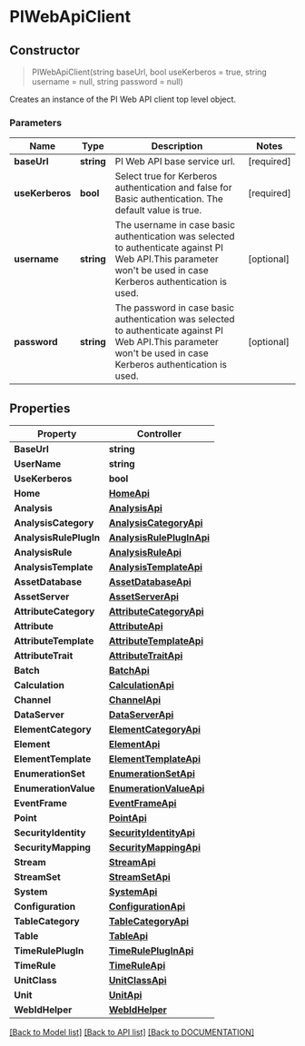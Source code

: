 # PIWebApiClient

## **Constructor**
> PIWebApiClient(string baseUrl, bool useKerberos = true, string username = null, string password = null)

Creates an instance of the PI Web API client top level object.

### Parameters

Name | Type | Description | Notes
------------- | ------------- | ------------- | -------------
**baseUrl** | **string**| PI Web API base service url. | [required]
**useKerberos** | **bool**| Select true for Kerberos authentication and false for Basic authentication. The default value is true. | [required]
**username** | **string**| The username in case basic authentication was selected to authenticate against PI Web API.This parameter won't be used in case Kerberos authentication is used. | [optional]
**password** | **string**| The password in case basic authentication was selected to authenticate against PI Web API.This parameter won't be used in case Kerberos authentication is used. | [optional]

## **Properties**

Property | Controller
------------ | -------------
**BaseUrl** | **string**
**UserName** | **string**
**UseKerberos** | **bool**
**Home** | [**HomeApi**](/docs/Api/HomeApi.md)
**Analysis** | [**AnalysisApi**](/docs/Api/AnalysisApi.md)
**AnalysisCategory** | [**AnalysisCategoryApi**](/docs/Api/AnalysisCategoryApi.md)
**AnalysisRulePlugIn** | [**AnalysisRulePlugInApi**](/docs/Api/AnalysisRulePlugInApi.md)
**AnalysisRule** | [**AnalysisRuleApi**](/docs/Api/AnalysisRuleApi.md)
**AnalysisTemplate** | [**AnalysisTemplateApi**](/docs/Api/AnalysisTemplateApi.md)
**AssetDatabase** | [**AssetDatabaseApi**](/docs/Api/AssetDatabaseApi.md)
**AssetServer** | [**AssetServerApi**](/docs/Api/AssetServerApi.md)
**AttributeCategory** | [**AttributeCategoryApi**](/docs/Api/AttributeCategoryApi.md)
**Attribute** | [**AttributeApi**](/docs/Api/AttributeApi.md)
**AttributeTemplate** | [**AttributeTemplateApi**](/docs/Api/AttributeTemplateApi.md)
**AttributeTrait** | [**AttributeTraitApi**](/docs/Api/AttributeTraitApi.md)
**Batch** | [**BatchApi**](/docs/Api/BatchApi.md)
**Calculation** | [**CalculationApi**](/docs/Api/CalculationApi.md)
**Channel** | [**ChannelApi**](/docs/Api/ChannelApi.md)
**DataServer** | [**DataServerApi**](/docs/Api/DataServerApi.md)
**ElementCategory** | [**ElementCategoryApi**](/docs/Api/ElementCategoryApi.md)
**Element** | [**ElementApi**](/docs/Api/ElementApi.md)
**ElementTemplate** | [**ElementTemplateApi**](/docs/Api/ElementTemplateApi.md)
**EnumerationSet** | [**EnumerationSetApi**](/docs/Api/EnumerationSetApi.md)
**EnumerationValue** | [**EnumerationValueApi**](/docs/Api/EnumerationValueApi.md)
**EventFrame** | [**EventFrameApi**](/docs/Api/EventFrameApi.md)
**Point** | [**PointApi**](/docs/Api/PointApi.md)
**SecurityIdentity** | [**SecurityIdentityApi**](/docs/Api/SecurityIdentityApi.md)
**SecurityMapping** | [**SecurityMappingApi**](/docs/Api/SecurityMappingApi.md)
**Stream** | [**StreamApi**](/docs/Api/StreamApi.md)
**StreamSet** | [**StreamSetApi**](/docs/Api/StreamSetApi.md)
**System** | [**SystemApi**](/docs/Api/SystemApi.md)
**Configuration** | [**ConfigurationApi**](/docs/Api/ConfigurationApi.md)
**TableCategory** | [**TableCategoryApi**](/docs/Api/TableCategoryApi.md)
**Table** | [**TableApi**](/docs/Api/TableApi.md)
**TimeRulePlugIn** | [**TimeRulePlugInApi**](/docs/Api/TimeRulePlugInApi.md)
**TimeRule** | [**TimeRuleApi**](/docs/Api/TimeRuleApi.md)
**UnitClass** | [**UnitClassApi**](/docs/Api/UnitClassApi.md)
**Unit** | [**UnitApi**](/docs/Api/UnitApi.md)
**WebIdHelper** | [**WebIdHelper**](/docs/Api/WebIdHelper.md)

[[Back to Model list]](../DOCUMENTATION.md#documentation-for-models) [[Back to API list]](../DOCUMENTATION.md#documentation-for-api-endpoints) [[Back to DOCUMENTATION]](../DOCUMENTATION.md)
